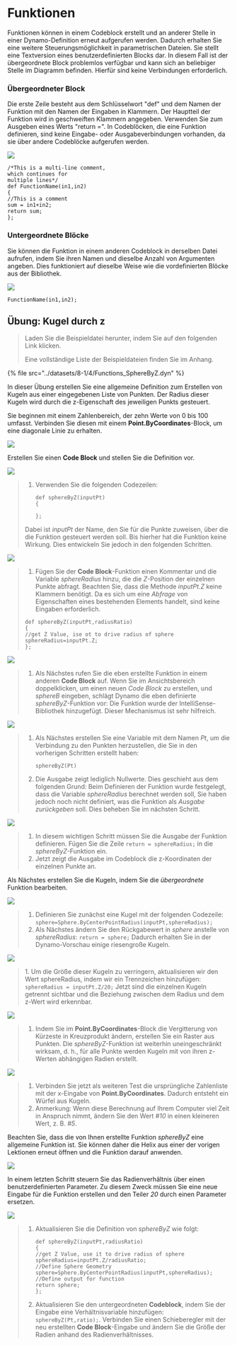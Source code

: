 # Funktionen

Funktionen können in einem Codeblock erstellt und an anderer Stelle in einer Dynamo-Definition erneut aufgerufen werden. Dadurch erhalten Sie eine weitere Steuerungsmöglichkeit in parametrischen Dateien. Sie stellt eine Textversion eines benutzerdefinierten Blocks dar. In diesem Fall ist der übergeordnete Block problemlos verfügbar und kann sich an beliebiger Stelle im Diagramm befinden. Hierfür sind keine Verbindungen erforderlich.

### Übergeordneter Block

Die erste Zeile besteht aus dem Schlüsselwort "def" und dem Namen der Funktion mit den Namen der Eingaben in Klammern. Der Hauptteil der Funktion wird in geschweiften Klammern angegeben. Verwenden Sie zum Ausgeben eines Werts "return =". In Codeblöcken, die eine Funktion definieren, sind keine Eingabe- oder Ausgabeverbindungen vorhanden, da sie über andere Codeblöcke aufgerufen werden.

![](../images/8-1/4/functionsparentdef.jpg)

```
/*This is a multi-line comment,
which continues for
multiple lines*/
def FunctionName(in1,in2)
{
//This is a comment
sum = in1+in2;
return sum;
};
```

### Untergeordnete Blöcke

Sie können die Funktion in einem anderen Codeblock in derselben Datei aufrufen, indem Sie ihren Namen und dieselbe Anzahl von Argumenten angeben. Dies funktioniert auf dieselbe Weise wie die vordefinierten Blöcke aus der Bibliothek.

![](../images/8-1/4/functionschildrencalldef.jpg)

```
FunctionName(in1,in2);
```

## Übung: Kugel durch z

> Laden Sie die Beispieldatei herunter, indem Sie auf den folgenden Link klicken.
>
> Eine vollständige Liste der Beispieldateien finden Sie im Anhang.

{% file src="../datasets/8-1/4/Functions_SphereByZ.dyn" %}

In dieser Übung erstellen Sie eine allgemeine Definition zum Erstellen von Kugeln aus einer eingegebenen Liste von Punkten. Der Radius dieser Kugeln wird durch die z-Eigenschaft des jeweiligen Punkts gesteuert.

Sie beginnen mit einem Zahlenbereich, der zehn Werte von 0 bis 100 umfasst. Verbinden Sie diesen mit einem **Point.ByCoordinates**-Block, um eine diagonale Linie zu erhalten.

![](../images/8-1/4/functions-exercise-01.jpg)

Erstellen Sie einen **Code Block** und stellen Sie die Definition vor.

![](../images/8-1/4/functions-exercise-02.jpg)

> 1.  Verwenden Sie die folgenden Codezeilen:
>
>     ```
>     def sphereByZ(inputPt)
>     {
>
>     };
>     ```
>
> Dabei ist _inputPt_ der Name, den Sie für die Punkte zuweisen, über die die Funktion gesteuert werden soll. Bis hierher hat die Funktion keine Wirkung. Dies entwickeln Sie jedoch in den folgenden Schritten.

![](../images/8-1/4/functions-exercise-03.jpg)

> 1. Fügen Sie der **Code Block**-Funktion einen Kommentar und die Variable _sphereRadius_ hinzu, die die _Z_-Position der einzelnen Punkte abfragt. Beachten Sie, dass die Methode _inputPt.Z_ keine Klammern benötigt. Da es sich um eine _Abfrage_ von Eigenschaften eines bestehenden Elements handelt, sind keine Eingaben erforderlich.
>
> ```
> def sphereByZ(inputPt,radiusRatio)
> {
> //get Z Value, ise ot to drive radius of sphere
> sphereRadius=inputPt.Z;
> };
> ```

![](../images/8-1/4/functions-exercise-04.jpg)

> 1. Als Nächstes rufen Sie die eben erstellte Funktion in einem anderen **Code Block** auf. Wenn Sie im Ansichtsbereich doppelklicken, um einen neuen _Code Block_ zu erstellen, und _sphereB_ eingeben, schlägt Dynamo die eben definierte _sphereByZ_-Funktion vor: Die Funktion wurde der IntelliSense-Bibliothek hinzugefügt. Dieser Mechanismus ist sehr hilfreich.

![](../images/8-1/4/functions-exercise-05.jpg)

> 1.  Als Nächstes erstellen Sie eine Variable mit dem Namen _Pt_, um die Verbindung zu den Punkten herzustellen, die Sie in den vorherigen Schritten erstellt haben:
>
>     ```
>     sphereByZ(Pt)
>     ```
> 2. Die Ausgabe zeigt lediglich Nullwerte. Dies geschieht aus dem folgenden Grund: Beim Definieren der Funktion wurde festgelegt, dass die Variable _sphereRadius_ berechnet werden soll, Sie haben jedoch noch nicht definiert, was die Funktion als _Ausgabe_ _zurückgeben_ soll. Dies beheben Sie im nächsten Schritt.

![](../images/8-1/4/functions-exercise-06.jpg)

> 1. In diesem wichtigen Schritt müssen Sie die Ausgabe der Funktion definieren. Fügen Sie die Zeile `return = sphereRadius;` in die _sphereByZ_-Funktion ein.
> 2. Jetzt zeigt die Ausgabe im Codeblock die z-Koordinaten der einzelnen Punkte an.

Als Nächstes erstellen Sie die Kugeln, indem Sie die _übergeordnete_ Funktion bearbeiten.

![](../images/8-1/4/functions-exercise-07.jpg)

> 1. Definieren Sie zunächst eine Kugel mit der folgenden Codezeile: `sphere=Sphere.ByCenterPointRadius(inputPt,sphereRadius);`
> 2. Als Nächstes ändern Sie den Rückgabewert in _sphere_ anstelle von _sphereRadius_: `return = sphere;` Dadurch erhalten Sie in der Dynamo-Vorschau einige riesengroße Kugeln.

![](../images/8-1/4/functions-exercise-08.jpg)

> 1\. Um die Größe dieser Kugeln zu verringern, aktualisieren wir den Wert sphereRadius, indem wir ein Trennzeichen hinzufügen: `sphereRadius = inputPt.Z/20;` Jetzt sind die einzelnen Kugeln getrennt sichtbar und die Beziehung zwischen dem Radius und dem z-Wert wird erkennbar.

![](../images/8-1/4/functions-exercise-09.jpg)

> 1. Indem Sie im **Point.ByCoordinates**-Block die Vergitterung von Kürzeste in Kreuzprodukt ändern, erstellen Sie ein Raster aus Punkten. Die _sphereByZ_-Funktion ist weiterhin uneingeschränkt wirksam, d. h., für alle Punkte werden Kugeln mit von ihren z-Werten abhängigen Radien erstellt.

![](../images/8-1/4/functions-exercise-10.jpg)

> 1. Verbinden Sie jetzt als weiteren Test die ursprüngliche Zahlenliste mit der x-Eingabe von **Point.ByCoordinates**. Dadurch entsteht ein Würfel aus Kugeln.
> 2. Anmerkung: Wenn diese Berechnung auf Ihrem Computer viel Zeit in Anspruch nimmt, ändern Sie den Wert _\#10_ in einen kleineren Wert, z. B. _\#5_.

Beachten Sie, dass die von Ihnen erstellte Funktion _sphereByZ_ eine allgemeine Funktion ist. Sie können daher die Helix aus einer der vorigen Lektionen erneut öffnen und die Funktion darauf anwenden.

![](../images/8-1/4/functions-exercise-11.jpg)

In einem letzten Schritt steuern Sie das Radienverhältnis über einen benutzerdefinierten Parameter. Zu diesem Zweck müssen Sie eine neue Eingabe für die Funktion erstellen und den Teiler _20_ durch einen Parameter ersetzen.

![](../images/8-1/4/functions-exercise-12.jpg)

> 1.  Aktualisieren Sie die Definition von _sphereByZ_ wie folgt:
>
>     ```
>     def sphereByZ(inputPt,radiusRatio)
>     {
>     //get Z Value, use it to drive radius of sphere
>     sphereRadius=inputPt.Z/radiusRatio;
>     //Define Sphere Geometry
>     sphere=Sphere.ByCenterPointRadius(inputPt,sphereRadius);
>     //Define output for function
>     return sphere;
>     };
>     ```
> 2. Aktualisieren Sie den untergeordneten **Codeblock**, indem Sie der Eingabe eine Verhältnisvariable hinzufügen: `sphereByZ(Pt,ratio);`. Verbinden Sie einen Schieberegler mit der neu erstellten **Code Block**-Eingabe und ändern Sie die Größe der Radien anhand des Radienverhältnisses.
